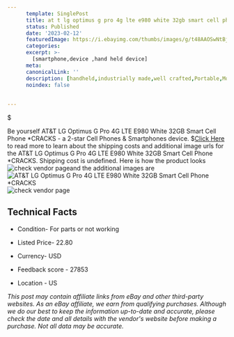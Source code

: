 ```yaml
---
      template: SinglePost
      title: at t lg optimus g pro 4g lte e980 white 32gb smart cell phone cracks
      status: Published
      date: '2023-02-12'
      featuredImage: https://i.ebayimg.com/thumbs/images/g/t48AAOSwNtBj5DoT/s-l225.jpg
      categories: 
      excerpt: >-
        [smartphone,device ,hand held device]
      meta:
      canonicalLink: ''
      description: [handheld,industrially made,well crafted,Portable,Mobile,Compact,Convenient,Lightweight,Maneuverable,Man-portable,Miniature,Carriable,Hand-held,Light,Holdable,Transportable,Mobile device,Pocket-sized,On-the-go,Wireless,Cordless,Compact size,Convenient size, smartphone,device ,hand held device]
      noindex: false
      
        
---
```

$

Be yourself AT&T LG Optimus G Pro 4G LTE E980 White 32GB Smart Cell Phone *CRACKS - a 2-star Cell Phones & Smartphones device.
$[Click Here](https://www.ebay.com/itm/334738626406?hash=item4deffa1766%3Ag%3At48AAOSwNtBj5DoT&mkevt=1&mkcid=1&mkrid=711-53200-19255-0&campid=%253CePNCampaignId%253E&customid=%253CreferenceId%253E&toolid=10049) to read more to learn about the shipping costs and additional image urls for the AT&T LG Optimus G Pro 4G LTE E980 White 32GB Smart Cell Phone *CRACKS. Shipping cost is undefined. Here is how the product looks ![check vendor page](https://i.ebayimg.com/thumbs/images/g/t48AAOSwNtBj5DoT/s-l225.jpg)and the additional images are![AT&T LG Optimus G Pro 4G LTE E980 White 32GB Smart Cell Phone *CRACKS](https://i.ebayimg.com/images/g/t48AAOSwNtBj5DoT/s-l1600.jpg)![check vendor page](https://origin-galleryplus.ebayimg.com/ws/web/334738626406_2_0_1/225x225.jpg,https://origin-galleryplus.ebayimg.com/ws/web/334738626406_3_0_1/225x225.jpg,https://origin-galleryplus.ebayimg.com/ws/web/334738626406_4_0_1/225x225.jpg,https://origin-galleryplus.ebayimg.com/ws/web/334738626406_5_0_1/225x225.jpg,https://origin-galleryplus.ebayimg.com/ws/web/334738626406_6_0_1/225x225.jpg)



 ## Technical Facts 



     
      

 - Condition- For parts or not working 


      

 - Listed Price- 22.80 


      

 - Currency- USD 


      

 - Feedback score - 27853 


      

 - Location - US 


      
      

 *_This post may contain affiliate links from eBay and other third-party websites. As an eBay affiliate, we earn from qualifying purchases. Although we do our best to keep the information up-to-date and accurate, please check the date and all details with the vendor's website before making a purchase. Not all data may be accurate._*






